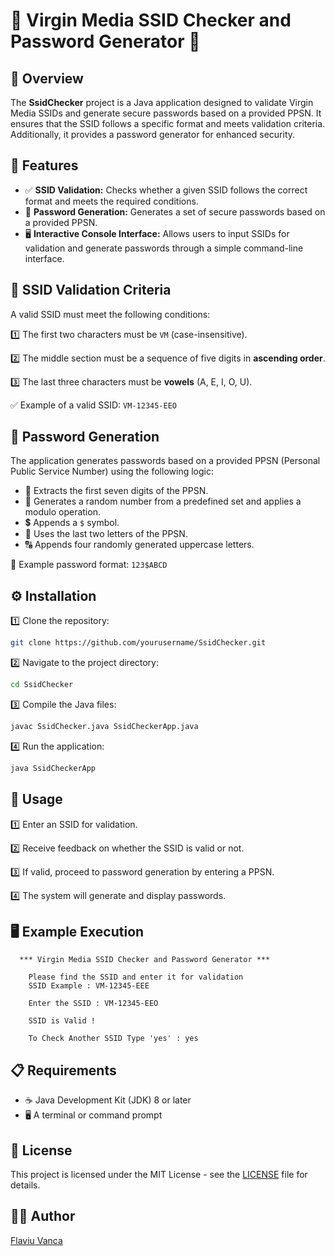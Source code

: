 # 🚀 Virgin Media SSID Checker and Password Generator 🔐

## 📝 Overview

The **SsidChecker** project is a Java application designed to validate Virgin Media SSIDs and generate secure passwords based on a provided PPSN. It ensures that the SSID follows a specific format and meets validation criteria. Additionally, it provides a password generator for enhanced security.

## 🌟 Features

- ✅ **SSID Validation:** Checks whether a given SSID follows the correct format and meets the required conditions.
- 🔑 **Password Generation:** Generates a set of secure passwords based on a provided PPSN.
- 🖥️ **Interactive Console Interface:** Allows users to input SSIDs for validation and generate passwords through a simple command-line interface.

## 📌 SSID Validation Criteria

A valid SSID must meet the following conditions:

1️⃣ The first two characters must be `VM` (case-insensitive).

2️⃣ The middle section must be a sequence of five digits in **ascending order**. 

3️⃣ The last three characters must be **vowels** (A, E, I, O, U).

✅ Example of a valid SSID: `VM-12345-EEO`

## 🔐 Password Generation

The application generates passwords based on a provided PPSN (Personal Public Service Number) using the following logic:

- 📌 Extracts the first seven digits of the PPSN.
- 🔢 Generates a random number from a predefined set and applies a modulo operation.
- 💲 Appends a `$` symbol.
- 🔡 Uses the last two letters of the PPSN.
- 🔠 Appends four randomly generated uppercase letters.

🔑 Example password format: `123$ABCD`

## ⚙️ Installation

1️⃣ Clone the repository:
   ```sh
   git clone https://github.com/yourusername/SsidChecker.git
   ```
2️⃣ Navigate to the project directory:
   ```sh
   cd SsidChecker
   ```
3️⃣ Compile the Java files:
   ```sh
   javac SsidChecker.java SsidCheckerApp.java
   ```
4️⃣ Run the application:
   ```sh
   java SsidCheckerApp
   ```

## 🚀 Usage

1️⃣ Enter an SSID for validation.

2️⃣ Receive feedback on whether the SSID is valid or not.

3️⃣ If valid, proceed to password generation by entering a PPSN.

4️⃣ The system will generate and display passwords.

## 🖥️ Example Execution

```
  *** Virgin Media SSID Checker and Password Generator ***

    Please find the SSID and enter it for validation
    SSID Example : VM-12345-EEE

    Enter the SSID : VM-12345-EEO

    SSID is Valid !

    To Check Another SSID Type 'yes' : yes
```

## 📋 Requirements

- ☕ Java Development Kit (JDK) 8 or later
- 🖥️ A terminal or command prompt

## 📜 License

This project is licensed under the MIT License - see the [LICENSE](LICENSE) file for details.

## 👨‍💻 Author

[Flaviu Vanca](https://github.com/yourusername)

